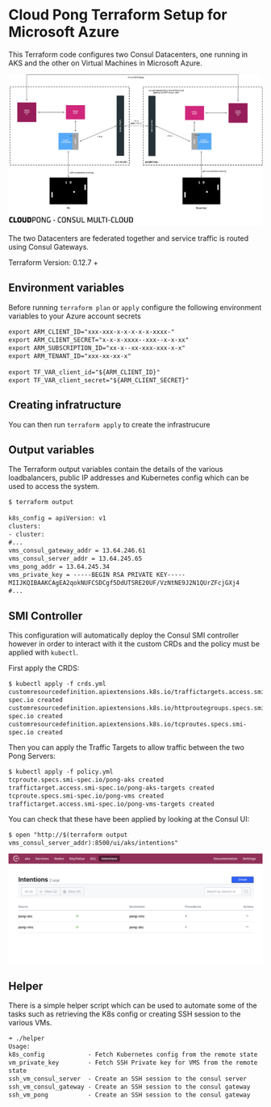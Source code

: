 # Cloud Pong Terraform Setup for Microsoft Azure

This Terraform code configures two Consul Datacenters, one running in AKS and the other on Virtual Machines in Microsoft Azure.

![](../images/pong.png)

The two Datacenters are federated together and service traffic is routed using Consul Gateways.

Terraform Version: 0.12.7 +

## Environment variables

Before running `terraform plan` or `apply` configure the following environment variables to your Azure account secrets

```
export ARM_CLIENT_ID="xxx-xxx-x-x-x-x-x-xxxx-"
export ARM_CLIENT_SECRET="x-x-x-xxxx--xxx--x-x-xx"
export ARM_SUBSCRIPTION_ID="xx-x--xx-xxx-xxx-x-x"
export ARM_TENANT_ID="xxx-xx-xx-x"

export TF_VAR_client_id="${ARM_CLIENT_ID}"
export TF_VAR_client_secret="${ARM_CLIENT_SECRET}"
```

## Creating infratructure

You can then run `terraform apply` to create the infrastrucure

## Output variables

The Terraform output variables contain the details of the various loadbalancers, public IP addresses and Kubernetes config which can be
used to access the system.

```
$ terraform output

k8s_config = apiVersion: v1
clusters:
- cluster:
#...
vms_consul_gateway_addr = 13.64.246.61
vms_consul_server_addr = 13.64.245.65
vms_pong_addr = 13.64.245.34
vms_private_key = -----BEGIN RSA PRIVATE KEY-----
MIIJKQIBAAKCAgEA2qokNUFCSDCgf5DdUTSRE20UF/VzNtNE9J2N1QUrZFcjGXj4
#...
```

## SMI Controller

This configuration will automatically deploy the Consul SMI controller however in order to interact with it the custom CRDs and the policy must be applied with `kubectl`.

First apply the CRDS:

```
$ kubectl apply -f crds.yml
customresourcedefinition.apiextensions.k8s.io/traffictargets.access.smi-spec.io created
customresourcedefinition.apiextensions.k8s.io/httproutegroups.specs.smi-spec.io created
customresourcedefinition.apiextensions.k8s.io/tcproutes.specs.smi-spec.io created
```

Then you can apply the Traffic Targets to allow traffic between the two Pong Servers:

```
$ kubectl apply -f policy.yml
tcproute.specs.smi-spec.io/pong-aks created
traffictarget.access.smi-spec.io/pong-aks-targets created
tcproute.specs.smi-spec.io/pong-vms created
traffictarget.access.smi-spec.io/pong-vms-targets created
```

You can check that these have been applied by looking at the Consul UI:

```
$ open "http://$(terraform output vms_consul_server_addr):8500/ui/aks/intentions"
```

![](../images/intentions.png)

## Helper

There is a simple helper script which can be used to automate some of the tasks such as retrieving the K8s config or
creating SSH session to the various VMs.

```
➜ ./helper
Usage:
k8s_config            - Fetch Kubernetes config from the remote state
vm_private_key        - Fetch SSH Private key for VMS from the remote state
ssh_vm_consul_server  - Create an SSH session to the consul server
ssh_vm_consul_gateway - Create an SSH session to the consul gateway
ssh_vm_pong           - Create an SSH session to the consul gateway
```
